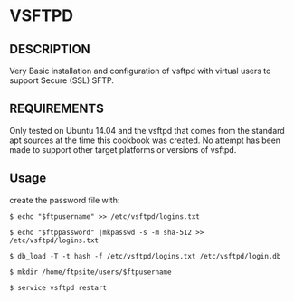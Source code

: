 # VSFTPD

## DESCRIPTION

Very Basic installation and configuration of vsftpd with virtual users to support Secure (SSL) SFTP.


## REQUIREMENTS

Only tested on Ubuntu 14.04 and the vsftpd that comes from the standard apt sources at the time this cookbook was created. No attempt has been made to support other target platforms or versions of vsftpd.



## Usage

create the password file with:

    $ echo "$ftpusername" >> /etc/vsftpd/logins.txt
    
    $ echo "$ftppassword" |mkpasswd -s -m sha-512 >> /etc/vsftpd/logins.txt

    $ db_load -T -t hash -f /etc/vsftpd/logins.txt /etc/vsftpd/login.db
    
    $ mkdir /home/ftpsite/users/$ftpusername
    
    $ service vsftpd restart
    
    
    
